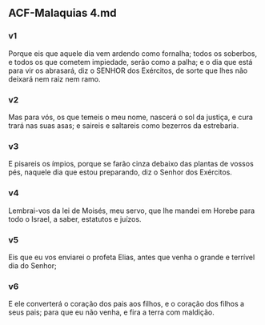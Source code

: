 ## ACF-Malaquias 4.md
### v1
 Porque eis que aquele dia vem ardendo como fornalha; todos os soberbos, e todos os que cometem impiedade, serão como a palha; e o dia que está para vir os abrasará, diz o SENHOR dos Exércitos, de sorte que lhes não deixará nem raiz nem ramo.
### v2
 Mas para vós, os que temeis o meu nome, nascerá o sol da justiça, e cura trará nas suas asas; e saireis e saltareis como bezerros da estrebaria.
### v3
 E pisareis os ímpios, porque se farão cinza debaixo das plantas de vossos pés, naquele dia que estou preparando, diz o Senhor dos Exércitos.
### v4
 Lembrai-vos da lei de Moisés, meu servo, que lhe mandei em Horebe para todo o Israel, a saber, estatutos e juízos.
### v5
 Eis que eu vos enviarei o profeta Elias, antes que venha o grande e terrível dia do Senhor;
### v6
 E ele converterá o coração dos pais aos filhos, e o coração dos filhos a seus pais; para que eu não venha, e fira a terra com maldição.
